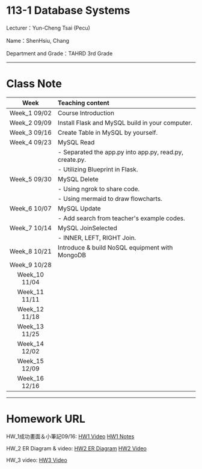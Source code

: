 # 113-1 Database Systems

Lecturer：Yun-Cheng Tsai (Pecu)

Name：ShenHsiu, Chang

Department and Grade：TAHRD 3rd Grade

---
# Class Note 
  | Week          | Teaching content                                                       |
|:-------------:|:---------------------------------------------------------------------|
| Week_1 09/02 | Course Introduction                                                   |
| Week_2 09/09 | Install Flask and MySQL build in your computer.                      |
| Week_3 09/16 | Create Table in MySQL by yourself.                                  |
| Week_4 09/23 | MySQL Read                                                           |  
|               | - Separated the app.py into app.py, read.py, create.py.            |  
|               | - Utilizing Blueprint in Flask.                                      |
| Week_5 09/30 | MySQL Delete                                                         |  
|               | - Using ngrok to share code.                                        |  
|               | - Using mermaid to draw flowcharts.                                 |
| Week_6 10/07 | MySQL Update                                                         |  
|               | - Add search from teacher's example codes.                           |
| Week_7 10/14 | MySQL JoinSelected                                                   |
|               | - INNER, LEFT, RIGHT Join.                                  |
| Week_8 10/21 | Introduce & build NoSQL equipment with MongoDB                         |
| Week_9 10/28 |                                                                     |
| Week_10 11/04|                                                                     |
| Week_11 11/11|                                                                     |
| Week_12 11/18|                                                                     |
| Week_13 11/25|                                                                     |
| Week_14 12/02|                                                                     |
| Week_15 12/09|                                                                     |
| Week_16 12/16|                                                                     |  


---
# Homework URL
  HW_1成功畫面＆小筆記09/16: [HW1 Video](https://youtu.be/zrrUc2S3sQw) [HW1 Notes](https://ws5618-my.sharepoint.com/:b:/g/personal/samuel_ws5618_onmicrosoft_com/EWK9NaZB2h5Cu8W067G9HJABJA3YTVk3cKIArbF3Tjvzrg)

  HW_2 ER Diagram & video: [HW2 ER Diagram](https://ws5618-my.sharepoint.com/:i:/g/personal/samuel_ws5618_onmicrosoft_com/EaHMfqpoEK9Mgr4QWrhLMSABPKjnLow7W1ylZqCJTnlVdQ?e=wLwcxz)    [HW2 Video](https://youtu.be/c8yqD_pz-50)

  HW_3 video: [HW3 Video]()
